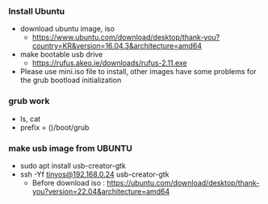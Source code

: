 ### Install Ubuntu
- download ubuntu image, iso
  - https://www.ubuntu.com/download/desktop/thank-you?country=KR&version=16.04.3&architecture=amd64
- make bootable usb drive
  - https://rufus.akeo.ie/downloads/rufus-2.11.exe
- Please use mini.iso file to install, other images have some problems for the grub bootload initialization

### grub work
- ls, cat
- prefix = ()/boot/grub

### make usb image from UBUNTU
- sudo apt install usb-creator-gtk 
- ssh -Yf tinyos@192.168.0.24 usb-creator-gtk
   - Before download iso : https://ubuntu.com/download/desktop/thank-you?version=22.04&architecture=amd64
